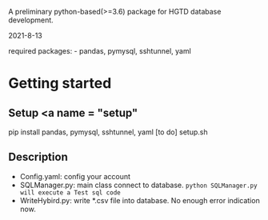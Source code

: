 A preliminary python-based(>=3.6) package for HGTD database development.

2021-8-13

required packages:
    - pandas, pymysql, sshtunnel, yaml


# Getting started  <a name="getting-started"></a>

## Setup <a name = "setup"</a>
pip install pandas, pymysql, sshtunnel, yaml
[to do] setup.sh

## Description

* Config.yaml: config your account 
* SQLManager.py: main class connect to database. `python SQLManager.py will execute a Test sql code`
* WriteHybird.py: write \*.csv file into database. No enough error indication now.

